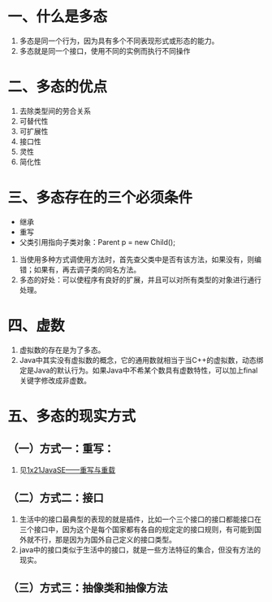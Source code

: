 # 一、什么是多态
1. 多态是同一个行为，因为具有多个不同表现形式或形态的能力。
2. 多态就是同一个接口，使用不同的实例而执行不同操作
# 二、多态的优点
1. 去除类型间的劳合关系
2. 可替代性
3. 可扩展性
4. 接口性
5. 灵性
6. 简化性
# 三、多态存在的三个必须条件
- 继承
- 重写
- 父类引用指向子类对象：Parent p = new Child();
1. 当使用多种方式调使用方法时，首先查父类中是否有该方法，如果没有，则编错；如果有，再去调子类的同名方法。
2. 多态的好处：可以使程序有良好的扩展，并且可以对所有类型的对象进行通行处理。
# 四、虚数
1. 虚拟数的存在是为了多态。
2. Java中其实没有虚拟数的概念，它的通用数就相当于当C++的虚拟数，动态绑定是Java的默认行为。如果Java中不希某个数具有虚数特性，可以加上final 关键字修改成非虚数。
# 五、多态的现实方式
## （一）方式一：重写：
1. 见[1x21JavaSE——重写与重载](1x21JavaSE——重写与重载.md)
## （二）方式二：接口
1. 生活中的接口最典型的表现的就是插件，比如一个三个接口的接口都能接口在三个接口中，因为这个是每个国家都有各自的规定定的接口规则，有可能到国外就不行，那是因为为国外自己定义的接口类型。
2. java中的接口类似于生活中的接口，就是一些方法特征的集合，但没有方法的现实。
## （三）方式三：抽像类和抽像方法